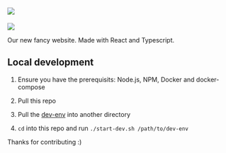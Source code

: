 # [![](https://raw.githubusercontent.com/UCCNetsoc/wiki/master/assets/logo-horizontal-inverted.svg)](https://netsoc.co/rk)

[![](https://ci.netsoc.dev/api/badges/uccnetsoc/netsoc.co/status.svg)](https://ci.netsoc.dev/UCCNetsoc/netsoc.co/)

Our new fancy website. Made with React and Typescript.

## Local development

1. Ensure you have the prerequisits: Node.js, NPM, Docker and docker-compose

1. Pull this repo
1. Pull the [dev-env](https://github.com/UCCNetsoc/dev-env) into another directory
1. `cd` into this repo and run `./start-dev.sh /path/to/dev-env`

Thanks for contributing :)
